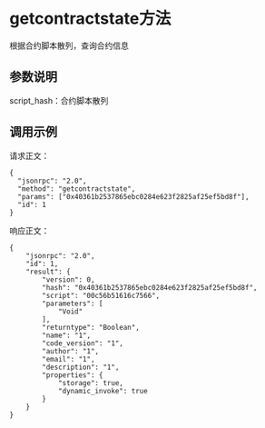 # getcontractstate方法

根据合约脚本散列，查询合约信息

## 参数说明

script_hash：合约脚本散列

## 调用示例

请求正文：

```
{
  "jsonrpc": "2.0",
  "method": "getcontractstate",
  "params": ["0x40361b2537865ebc0284e623f2825af25ef5bd8f"],
  "id": 1
}
```

响应正文：

```
{
    "jsonrpc": "2.0",
    "id": 1,
    "result": {
        "version": 0,
        "hash": "0x40361b2537865ebc0284e623f2825af25ef5bd8f",
        "script": "00c56b51616c7566",
        "parameters": [
            "Void"
        ],
        "returntype": "Boolean",
        "name": "1",
        "code_version": "1",
        "author": "1",
        "email": "1",
        "description": "1",
        "properties": {
            "storage": true,
            "dynamic_invoke": true
        }
    }
}
```

